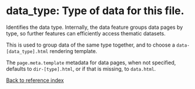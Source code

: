 # data_type: Type of data for this file.

Identifies the data type. Internally, the data feature groups data pages by
type, so further features can efficiently access thematic datasets.

This is used to group data of the same type together, and to choose a
`data-[data_type].html` rendering template.

The `page.meta.template` metadata for data pages, when not specified, defaults
to `dir-[type].html`, or if that is missing, to `data.html`.

[Back to reference index](../README.md)
